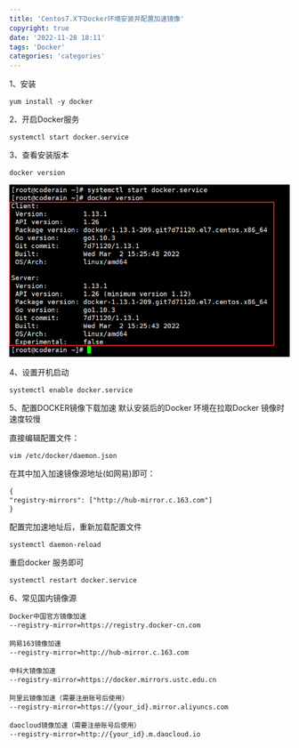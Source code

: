```yaml
---
title: 'Centos7.X下Docker环境安装并配置加速镜像'
copyright: true
date: '2022-11-28 18:11'
tags: 'Docker'
categories: 'categories'
---
```


1、安装

```
yum install -y docker
```

2、开启Docker服务

```
systemctl start docker.service
```

3、查看安装版本
```
docker version
```

![](Centos7.X下Docker环境安装并配置加速镜像/2291368-20221128155713699-365566294.png)


4、设置开机启动
```
systemctl enable docker.service
```

5、配置DOCKER镜像下载加速
默认安装后的Docker 环境在拉取Docker 镜像时速度较慢


直接编辑配置⽂件：
```
vim /etc/docker/daemon.json
```
在其中加⼊加速镜像源地址(如网易)即可：
```
{
"registry-mirrors": ["http://hub-mirror.c.163.com"]
}
```


配置完加速地址后，重新加载配置⽂件
```
systemctl daemon-reload
```
重启docker 服务即可
```
systemctl restart docker.service
```

6、常见国内镜像源

```
Docker中国官方镜像加速
--registry-mirror=https://registry.docker-cn.com
 
网易163镜像加速
--registry-mirror=http://hub-mirror.c.163.com
 
中科大镜像加速
--registry-mirror=https://docker.mirrors.ustc.edu.cn
 
阿里云镜像加速（需要注册账号后使用）
--registry-mirror=https://{your_id}.mirror.aliyuncs.com
 
daocloud镜像加速（需要注册账号后使用）
--registry-mirror=http://{your_id}.m.daocloud.io
```
